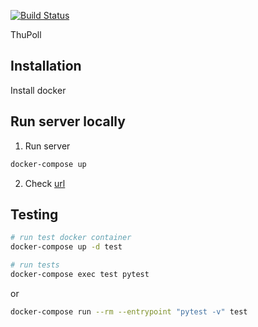 [![Build Status](http://thupoll.liinda.ru:8090/api/badges/octomen/thupoll/status.svg)](http://thupoll.liinda.ru:8090/octomen/thupoll)

ThuPoll


## Installation

Install docker


## Run server locally

1. Run server

```bash
docker-compose up
```

2. Check [url](http://localhost:5000) 



## Testing 

```bash
# run test docker container
docker-compose up -d test

# run tests
docker-compose exec test pytest
```

or

```bash
docker-compose run --rm --entrypoint "pytest -v" test 
```
